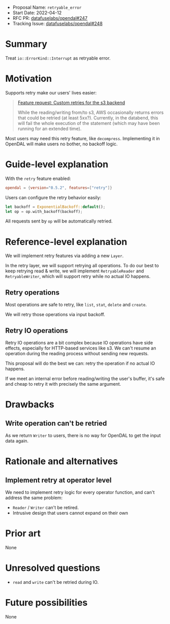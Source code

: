 - Proposal Name: `retryable_error`
- Start Date: 2022-04-12
- RFC PR: [datafuselabs/opendal#247](https://github.com/datafuselabs/opendal/pull/247)
- Tracking Issue: [datafuselabs/opendal#248](https://github.com/datafuselabs/opendal/issues/248)

# Summary

Treat `io::ErrorKind::Interrupt` as retryable error.

# Motivation

Supports retry make our users' lives easier:

> [Feature request: Custom retries for the s3 backend](https://github.com/datafuselabs/opendal/issues/196)
>
> While the reading/writing from/to s3, AWS occasionally returns errors that could be retried (at least 5xx?). Currently, in the databend, this will fail the whole execution of the statement (which may have been running for an extended time).

Most users may need this retry feature, like `decompress`. Implementing it in OpenDAL will make users no bother, no backoff logic.

# Guide-level explanation

With the `retry` feature enabled:

```toml
opendal = {version="0.5.2", features=["retry"]}
```

Users can configure the retry behavior easily:

```rust
let backoff = ExponentialBackoff::default();
let op = op.with_backoff(backoff);
```

All requests sent by `op` will be automatically retried.

# Reference-level explanation

We will implement retry features via adding a new `Layer`.

In the retry layer, we will support retrying all operations. To do our best to keep retrying read & write, we will implement `RetryableReader` and `RetryableWriter`, which will support retry while no actual IO happens.

## Retry operations

Most operations are safe to retry, like `list`, `stat`, `delete` and `create`.

We will retry those operations via input backoff.

## Retry IO operations

Retry IO operations are a bit complex because IO operations have side effects, especially for HTTP-based services like s3. We can't resume an operation during the reading process without sending new requests.

This proposal will do the best we can: retry the operation if no actual IO happens.

If we meet an internal error before reading/writing the user's buffer, it's safe and cheap to retry it with precisely the same argument.

# Drawbacks

## Write operation can't be retried

As we return `Writer` to users, there is no way for OpenDAL to get the input data again.

# Rationale and alternatives

## Implement retry at operator level

We need to implement retry logic for every operator function, and can't address the same problem:

- `Reader` / `Writer` can't be retired.
- Intrusive design that users cannot expand on their own

# Prior art

None

# Unresolved questions

- `read` and `write` can't be retried during IO.

# Future possibilities

None

